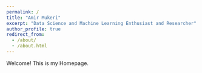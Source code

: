 ```yaml
---
permalink: /
title: "Amir Mukeri"
excerpt: "Data Science and Machine Learning Enthusiast and Researcher"
author_profile: true
redirect_from:
  - /about/
  - /about.html
---
```


Welcome! This is my Homepage.
